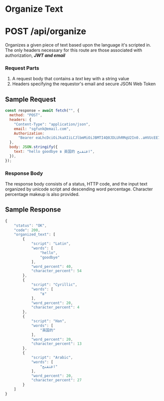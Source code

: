 # Organize Text

# POST /api/organize

Organizes a given piece of text based upon the language it's scripted in. The only headers necessary for this route are those associated with authorization, **_JWT and email_**

### Request Parts

1. A request body that contains a _text_ key with a string value
2. Headers specifying the requestor's email and secure JSON Web Token

## Sample Request

```javascript
const response = await fetch("", {
  method: "POST",
  headers: {
    "Content-Type": "application/json",
    email: "sgfunk@email.com",
    Authorization:
      "Bearer eaLhcDciOiJkaXIiLCJlbmMiOiJBMTI4Q0JDLUhRMqU2In0..aHVUcEE7IewIDEnfFdPw5g.UammvwKUHOBY7IX8b6xduplxL1JbLGOeLfnPDW_s7-5Xp06methCJns4TZZ2OPBq-mlRRqV-C8MBmKZOEXp-8JwamrN3r_0CCahbzeus2zcDTcUwQD3D69niSlyMk7S30b4v1OYpnKED8cXI_TY-C1woqnCUSIc6aC6wDLHHtByYrfbhX3PvN6hj--5Msh51NnNqHV6IYRlbieYt3MWS0kfQiFNNnOWbpNzXVw-PSMShyvjg9iFueS7WZgW85PlqeZEYVVTw0QNOxQVVz7eLVw.oqpBOqt-riAwoYGa3Y7KPq",
  },
  body: JSON.stringify({
    text: "hello goodbye в 英国的 اقثقنح",
  }),
});
```

### Response Body
The response body consists of a status, HTTP code, and the input text organized by unicode script and descending word percentage. Character percentage makeup is also provided.

## Sample Response

```javascript
{
	"status": "OK",
	"code": 200,
	"organized_text": [
		{
			"script": "Latin",
			"words": [
				"hello",
				"goodbye"
			],
			"word_percent": 40,
			"character_percent": 54
		},
		{
			"script": "Cyrillic",
			"words": [
				"в"
			],
			"word_percent": 20,
			"character_percent": 4
		},
		{
			"script": "Han",
			"words": [
				"英国的"
			],
			"word_percent": 20,
			"character_percent": 13
		},
		{
			"script": "Arabic",
			"words": [
				"اقثقنح"
			],
			"word_percent": 20,
			"character_percent": 27
		}
	]
}

```
